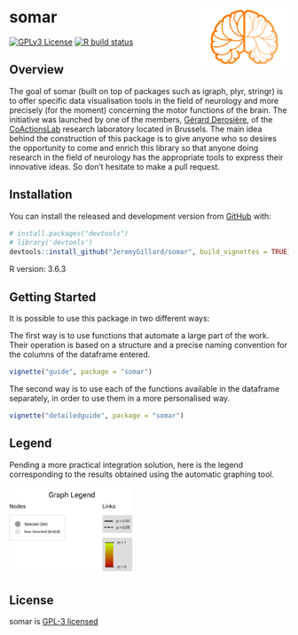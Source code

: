 
<!-- README.md is generated from README.Rmd. Please edit that file -->

# somar <img src="./man/figures/logo.png" align="right" width="160" />

<!-- badges: start -->

[![GPLv3
License](https://img.shields.io/badge/License-GPL%20v3-yellow.svg)](https://opensource.org/licenses/)
[![R build
status](https://github.com/JeremyGillard/somar/workflows/R-CMD-check/badge.svg)](https://github.com/JeremyGillard/somar/actions)
<!-- Coverage badge --> <!-- Version/Release badge -->
<!-- badges: end -->

## Overview

The goal of somar (built on top of packages such as igraph, plyr,
stringr) is to offer specific data visualisation tools in the field of
neurology and more precisely (for the moment) concerning the motor
functions of the brain. The initiative was launched by one of the
members,
<a href="http://coactionslab.com/people/102-top-menu/people/current-members/168-gerard-derosiere" target="_blank">Gérard
Derosière</a>, of the
<a href="http://coactionslab.com/" target="_blank">CoActionsLab<a/>
research laboratory located in Brussels. The main idea behind the
construction of this package is to give anyone who so desires the
opportunity to come and enrich this library so that anyone doing
research in the field of neurology has the appropriate tools to express
their innovative ideas. So don’t hesitate to make a pull request.

## Installation

You can install the released and development version from
[GitHub](https://github.com/) with:

``` r
# install.packages("devtools")
# library('devtools')
devtools::install_github("JeremyGillard/somar", build_vignettes = TRUE)
```

R version: 3.6.3

## Getting Started

It is possible to use this package in two different ways:

The first way is to use functions that automate a large part of the
work. Their operation is based on a structure and a precise naming
convention for the columns of the dataframe entered.

``` r
vignette("guide", package = "somar")
```

The second way is to use each of the functions available in the
dataframe separately, in order to use them in a more personalised way.

``` r
vignette("detailedguide", package = "somar")
```

## Legend

Pending a more practical integration solution, here is the legend
corresponding to the results obtained using the automatic graphing tool.

<img src="./man/figures/graphlegend.png" width="44%" />

## License

somar is <a href="./LICENSE">GPL-3 licensed</a>
